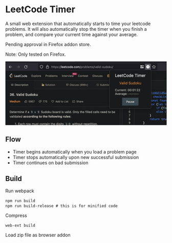 # LeetCode Timer

A small web extension that automatically starts to time your leetcode problems. It will also automatically stop the timer when you finish a problem, and compare your current time against your average.

Pending approval in Firefox addon store.

Note: Only tested on Firefox.

![Screenshot](screenshot.png)

## Flow

- Timer begins automatically when you load a problem page
- Timer stops automatically upon new successful submission
- Timer continues on bad submission

## Build

Run webpack

``` 
npm run build
npm run build-release # this is for minified code
```

Compress

```
web-ext build
```

Load zip file as browser addon
